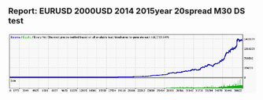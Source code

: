 
### Report: EURUSD 2000USD 2014 2015year 20spread M30 DS test

![EURUSD 2000USD 2014 2015year 20spread M30 DS test.txt](./EURUSD-2000USD-2014-2015year-20spread-M30-DS-test.gif)


